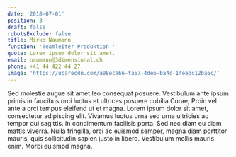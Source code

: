 ```yaml
---
date: '2018-07-01'
position: 3
draft: false
robotsExclude: false
title: Mirko Naumann
function: 'Teamleiter Produktion '
quote: Lorem ipsum dolor sit amet.
email: naumann@3dimensional.ch
phone: +41 44 422 44 27
image: 'https://ucarecdn.com/a08eca66-fa57-4de6-ba4c-14eebc12ba6c/'
---
```

Sed molestie augue sit amet leo consequat posuere. Vestibulum ante ipsum primis in faucibus orci luctus et ultrices posuere cubilia Curae; Proin vel ante a orci tempus eleifend ut et magna. Lorem ipsum dolor sit amet, consectetur adipiscing elit. Vivamus luctus urna sed urna ultricies ac tempor dui sagittis. In condimentum facilisis porta. Sed nec diam eu diam mattis viverra. Nulla fringilla, orci ac euismod semper, magna diam porttitor mauris, quis sollicitudin sapien justo in libero. Vestibulum mollis mauris enim. Morbi euismod magna.
